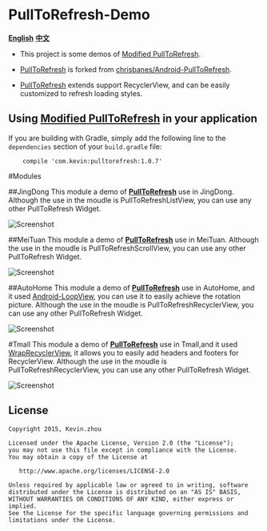 
# PullToRefresh-Demo
**[English](https://github.com/xuehuayous/PullToRefresh-Demo)** **[中文](https://github.com/xuehuayous/PullToRefresh-Demo/blob/master/README-zh.md)**

- This project is some demos of [Modified PullToRefresh](https://github.com/xuehuayous/Android-PullToRefresh). 

- [PullToRefresh](https://github.com/xuehuayous/Android-PullToRefresh) is forked from [chrisbanes/Android-PullToRefresh](https://github.com/chrisbanes/Android-PullToRefresh).

- [PullToRefresh](https://github.com/xuehuayous/Android-PullToRefresh) extends support RecyclerView, and can be easily customized to refresh loading styles.

## Using [Modified PullToRefresh](https://github.com/xuehuayous/Android-PullToRefresh) in your application

If you are building with Gradle, simply add the following line to the `dependencies` section of your `build.gradle` file:

```
	compile 'com.kevin:pulltorefresh:1.0.7'
```
#Modules

##JingDong
This module a demo of **[PullToRefresh](https://github.com/xuehuayous/Android-PullToRefresh)** use in JingDong. Although the use in the moudle is PullToRefreshListView, you can use any other PullToRefresh Widget.

![Screenshot](https://raw.githubusercontent.com/xuehuayous/PullToRefresh-Demo/master/JingDong/jingdong_header_demo.gif)

##MeiTuan
This module a demo of **[PullToRefresh](https://github.com/xuehuayous/Android-PullToRefresh)** use in MeiTuan. Although the use in the moudle is PullToRefreshScrollView, you can use any other PullToRefresh Widget.

![Screenshot](https://raw.githubusercontent.com/xuehuayous/PullToRefresh-Demo/master/MeiTuan/meituan_header_demo.gif)

##AutoHome
This module a demo of **[PullToRefresh](https://github.com/xuehuayous/Android-PullToRefresh)** use in AutoHome, and it used [Android-LoopView](https://github.com/xuehuayous/Android-LoopView), you can use it to easily achieve the rotation picture. Although the use in the moudle is PullToRefreshRecyclerView, you can use any other PullToRefresh Widget.

![Screenshot](https://raw.githubusercontent.com/xuehuayous/PullToRefresh-Demo/master/AutoHome/autohome_header_demo.gif)

#Tmall
This module a demo of **[PullToRefresh](https://github.com/xuehuayous/Android-PullToRefresh)** use in Tmall,and it used [WrapRecyclerView](https://github.com/xuehuayous/WrapRecyclerView),  it allows you to easily add headers and footers for RecyclerView. Although the use in the moudle is PullToRefreshRecyclerView, you can use any other PullToRefresh Widget.

![Screenshot](https://raw.githubusercontent.com/xuehuayous/PullToRefresh-Demo/master/Tmall/tmall_demo.gif)

## License

    Copyright 2015, Kevin.zhou

    Licensed under the Apache License, Version 2.0 (the "License");
    you may not use this file except in compliance with the License.
    You may obtain a copy of the License at

       http://www.apache.org/licenses/LICENSE-2.0

    Unless required by applicable law or agreed to in writing, software
    distributed under the License is distributed on an "AS IS" BASIS,
    WITHOUT WARRANTIES OR CONDITIONS OF ANY KIND, either express or implied.
    See the License for the specific language governing permissions and
    limitations under the License.
